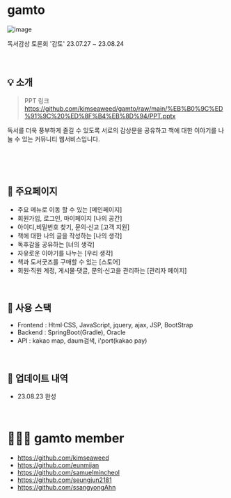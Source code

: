 # gamto
![image](https://github.com/kimseaweed/gamto/assets/128600341/e94f48ed-51db-4d1c-9c2f-93d2192549da)

독서감상 토론회 '감토'
23.07.27 ~ 23.08.24<br>
<br><br>

## 💡 소개
> PPT 링크 https://github.com/kimseaweed/gamto/raw/main/%EB%B0%9C%ED%91%9C%20%ED%8F%B4%EB%8D%94/PPT.pptx <br>

독서를 더욱 풍부하게 즐길 수 있도록 서로의 감상문을 공유하고 책에 대한 이야기를 나눌 수 있는 커뮤니티 웹서비스입니다.<br>


<br><br><br>
## 📜 주요페이지
* 주요 메뉴로 이동 할 수 있는 [메인페이지]
* 회원가입, 로그인, 마이페이지 [나의 공간]
* 아이디,비밀번호 찾기, 문의·신고 [고객 지원]
* 책에 대한 나의 글을 작성하는 [나의 생각]
* 독후감을 공유하는 [너의 생각]
* 자유로운 이야기를 나누는 [우리 생각]
* 책과 도서굿즈를 구매할 수 있는 [스토어]
* 회원·직원 계정, 게시물·댓글, 문의·신고을 관리하는 [관리자 페이지]
<br>

## 🔧 사용 스택
* Frontend : Html·CSS, JavaScript, jquery, ajax, JSP, BootStrap
* Backend : SpringBoot(Gradle), Oracle
* API : kakao map, daum검색, i'port(kakao pay)
<br>

## 📰 업데이트 내역
* 23.08.23 완성
<br>

# 🧑‍🤝‍🧑 gamto member
* https://github.com/kimseaweed<br>
* https://github.com/eunmijan<br>
* https://github.com/samuelmincheol<br>
* https://github.com/seungjun2181<br>
* https://github.com/ssangyongAhn<br>
